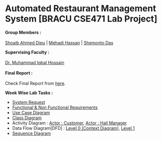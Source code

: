 # Automated Restaurant Management System [BRACU CSE471 Lab Project]

__Group Members :__ <br><br>
[Shoaib Ahmed Dipu](https://shoaibdipu.github.io/) | [Mehadi Hassan](https://mehadihn.github.io/) | [Shemonto Das](https://shemonto.github.io/)

__Supervising Faculty :__  <br><br>
[Dr. Muhammad Iqbal Hossain](https://www.bracu.ac.bd/about/people/muhammad-iqbal-hossain-phd)
<br><br>
__Final Report :__ <br><br>
Check Final Report from [here](https://github.com/shoaibdipu/BRACU_CSE471_SystemsAnalysisAndDesign/blob/main/Lab/AutomatedRestaurantManagementSystem_FinalLabProjectReport.pdf).

__Week Wise Lab Tasks :__ <br>
* [System Request](https://github.com/shoaibdipu/BRACU_CSE471_SystemsAnalysisAndDesign/blob/main/Lab/Week%20Wise%20Lab%20Tasks/1.1%20System%20Request.pdf)
* [Functional & Non Functional Requirements](https://github.com/shoaibdipu/BRACU_CSE471_SystemsAnalysisAndDesign/blob/main/Lab/Week%20Wise%20Lab%20Tasks/2.1%20Functional%20%26%20Non%20Functional%20Requirements.pdf)
* [Use Case Diagram](https://github.com/shoaibdipu/BRACU_CSE471_SystemsAnalysisAndDesign/blob/main/Lab/Week%20Wise%20Lab%20Tasks/3.1%20Use%20Case%20Diagram.pdf)
* [Class Diagram](https://github.com/shoaibdipu/BRACU_CSE471_SystemsAnalysisAndDesign/blob/main/Lab/Week%20Wise%20Lab%20Tasks/4.1%20Class%20Diagram.pdf)
* Activity Diagram : [Actor : Customer](https://github.com/shoaibdipu/BRACU_CSE471_SystemsAnalysisAndDesign/blob/main/Lab/Week%20Wise%20Lab%20Tasks/5.1%20Activity%20Diagram%20I.pdf), [Actor : Hall Manager](https://github.com/shoaibdipu/BRACU_CSE471_SystemsAnalysisAndDesign/blob/main/Lab/Week%20Wise%20Lab%20Tasks/5.2%20Activity%20Diagram%20II.pdf)
* Data Flow Diagram[DFD] : [Level 0 [Context Diagram]](https://github.com/shoaibdipu/BRACU_CSE471_SystemsAnalysisAndDesign/blob/main/Lab/Week%20Wise%20Lab%20Tasks/6.1%20Level%200%20DFD.pdf), [Level 1](https://github.com/shoaibdipu/BRACU_CSE471_SystemsAnalysisAndDesign/blob/main/Lab/Week%20Wise%20Lab%20Tasks/6.2%20Level%201%20DFD.pdf)
* [Sequence Diagram](https://github.com/shoaibdipu/BRACU_CSE471_SystemsAnalysisAndDesign/blob/main/Lab/Week%20Wise%20Lab%20Tasks/7.1%20Sequence%20Diagram.pdf)
